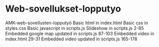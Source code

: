 # Web-sovellukset-lopputyo
AMK-web-sovellusten-lopputyö
Basic html in index.html
Basic css in styles.css
Basic javascript in scripts.js
Slideshow in scripts.js 2-85
Embedded google map updated in scripts.js 87-103
Embedded video in index.html 29-31
Embedded video updated in scripts.js 165-178
